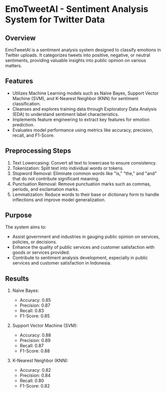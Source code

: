 # EmoTweetAI - Sentiment Analysis System for Twitter Data

## Overview
EmoTweetAI is a sentiment analysis system designed to classify emotions in Twitter uploads. It categorizes tweets into positive, negative, or neutral sentiments, providing valuable insights into public opinion on various matters.

## Features
- Utilizes Machine Learning models such as Naïve Bayes, Support Vector Machine (SVM), and K-Nearest Neighbor (KNN) for sentiment classification.
- Cleanses and explores training data through Exploratory Data Analysis (EDA) to understand sentiment label characteristics.
- Implements feature engineering to extract key features for emotion prediction.
- Evaluates model performance using metrics like accuracy, precision, recall, and F1-Score.

## Preprocessing Steps
1. Text Lowercasing: Convert all text to lowercase to ensure consistency.
2. Tokenization: Split text into individual words or tokens.
3. Stopword Removal: Eliminate common words like "is," "the," and "and" that do not contribute significant meaning.
4. Punctuation Removal: Remove punctuation marks such as commas, periods, and exclamation marks.
5. Lemmatization: Reduce words to their base or dictionary form to handle inflections and improve model generalization.

## Purpose
The system aims to:
- Assist government and industries in gauging public opinion on services, policies, or decisions.
- Enhance the quality of public services and customer satisfaction with goods or services provided.
- Contribute to sentiment analysis development, especially in public services and customer satisfaction in Indonesia.

## Results
1. Naïve Bayes:
   - Accuracy: 0.85
   - Precision: 0.87
   - Recall: 0.83
   - F1-Score: 0.85

2. Support Vector Machine (SVM):
   - Accuracy: 0.88
   - Precision: 0.89
   - Recall: 0.87
   - F1-Score: 0.88

3. K-Nearest Neighbor (KNN):
   - Accuracy: 0.82
   - Precision: 0.84
   - Recall: 0.80
   - F1-Score: 0.82